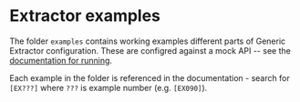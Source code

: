 # Extractor examples

The folder `examples` contains working examples different parts of Generic Extractor configuration. These are
configred against a mock API -- see the [documentation for running](https://developers.keboola.com/extend/generic-extractor/running/#running-examples).

Each example in the folder is referenced in the documentation - search for `[EX???]` where `???` is example number (e.g. `[EX090]`).
